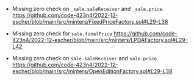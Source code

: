 * Missing zero check on `_sale.saleReceiver` and `_sale.price`. https://github.com/code-423n4/2022-12-escher/blob/main/src/minters/FixedPriceFactory.sol#L29-L38 

* Missing zero check for `sale.finalPrice` https://github.com/code-423n4/2022-12-escher/blob/main/src/minters/LPDAFactory.sol#L29-L42

* Missing zero check on `sale.saleReceiver` and `sale.price` https://github.com/code-423n4/2022-12-escher/blob/main/src/minters/OpenEditionFactory.sol#L29-L38